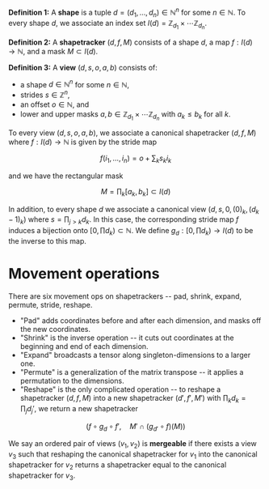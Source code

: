 **Definition 1:** A **shape** is a tuple $d = (d_1, \ldots, d_n) \in \mathbb{N}^n$ for some $n \in \mathbb{N}$. To every shape $d$, we associate an index set 
$I(d) = \mathbb{Z}_{d_1} \times \cdots \mathbb{Z}_{d_n}$.

**Definition 2:** A **shapetracker** $(d, f, M)$ consists of a shape $d$, a map $f: I(d) \to \mathbb{N}$, and a mask $M \subset I(d)$.

**Definition 3:** A **view** $(d, s, o, a, b)$ consists of:
- a shape $d \in \mathbb{N}^n$ for some $n \in \mathbb{N}$,
- strides $s \in \mathbb{Z}^n$,
- an offset $o \in \mathbb{N}$, and
- lower and upper masks $a,b \in \mathbb{Z}_{d_1} \times \cdots \mathbb{Z}_{d_n}$ with $a_k \le b_k$ for all $k$.

To every view $(d, s, o, a, b)$, we associate a canonical shapetracker $(d, f, M)$ where $f: I(d) \to \mathbb{N}$ is given by the stride map

$$f(i_1, \ldots, i_n) = o + \sum_k s_k i_k$$

and we have the rectangular mask

$$M = \prod_k [a_k, b_k] \subset I(d)$$

In addition, to every shape $d$ we associate a canonical view $(d, s, 0, (0)_k, (d_k-1)_k )$ where $s = \prod_{j > k} d_k$. In this case, the corresponding stride map $f$ induces a bijection onto $\left[0, \prod d_k \right) \subset \mathbb{N}$. We define $g_d : \left[0, \prod d_k \right) \to I(d)$ to be the inverse to this map.

# Movement operations

There are six movement ops on shapetrackers -- pad, shrink, expand, permute, stride, reshape.

- "Pad" adds coordinates before and after each dimension, and masks off the new coordinates.
- "Shrink" is the inverse operation -- it cuts out coordinates at the beginning and end of each dimension.
- "Expand" broadcasts a tensor along singleton-dimensions to a larger one.
- "Permute" is a generalization of the matrix transpose -- it applies a permutation to the dimensions.
- "Reshape" is the only complicated operation -- to reshape a shapetracker $(d, f, M)$ into a new shapetracker $(d', f', M')$ with $\prod_k d_k = \prod_j d_j'$, we return a new shapetracker

$$(f \circ g_{d} \circ f', \quad  M' \cap (g_{d'} \circ f)(M))$$

We say an ordered pair of views $(v_1, v_2)$ is **mergeable** if there exists a view $v_3$ such that reshaping the canonical shapetracker for $v_1$ into the canonical shapetracker for $v_2$ returns a shapetracker equal to the canonical shapetracker for $v_3$.
